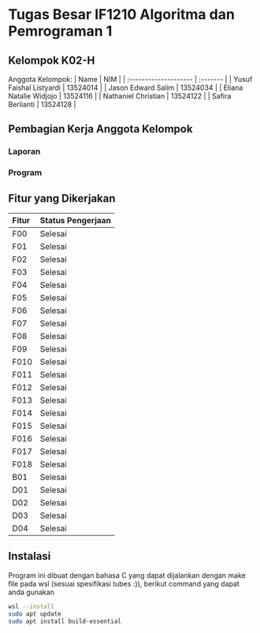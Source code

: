 # Tugas Besar IF1210 Algoritma dan Pemrograman 1

## Kelompok K02-H
Anggota Kelompok:
| Name                  | NIM      |
| :-------------------- | :------- |
| Yusuf Faishal Listyardi | 13524014 |
| Jason Edward Salim     | 13524034 |
| Eliana Natalie Widjojo  | 13524116 |
| Nathaniel Christian   | 13524122 |
| Safira Berlianti      | 13524128 |

## Pembagian Kerja Anggota Kelompok
### Laporan

### Program

## Fitur yang Dikerjakan
| Fitur                  | Status Pengerjaan      |
| :--------------------- | :--------------------- |
| F00 | Selesai |
| F01 | Selesai |
| F02 | Selesai |
| F03 | Selesai |
| F04 | Selesai |
| F05 | Selesai |
| F06 | Selesai |
| F07 | Selesai |
| F08 | Selesai |
| F09 | Selesai |
| F010 | Selesai |
| F011 | Selesai |
| F012 | Selesai |
| F013 | Selesai |
| F014 | Selesai |
| F015 | Selesai |
| F016 | Selesai |
| F017 | Selesai |
| F018 | Selesai |
| B01 | Selesai |
| D01 | Selesai |
| D02 | Selesai |
| D03 | Selesai |
| D04 | Selesai |

## Instalasi 
Program ini dibuat dengan bahasa C yang dapat dijalankan dengan make file pada wsl (sesuai spesifikasi tubes :)), berikut command yang dapat anda gunakan
``` bash
wsl --install
sudo apt update
sudo apt install build-essential
```

